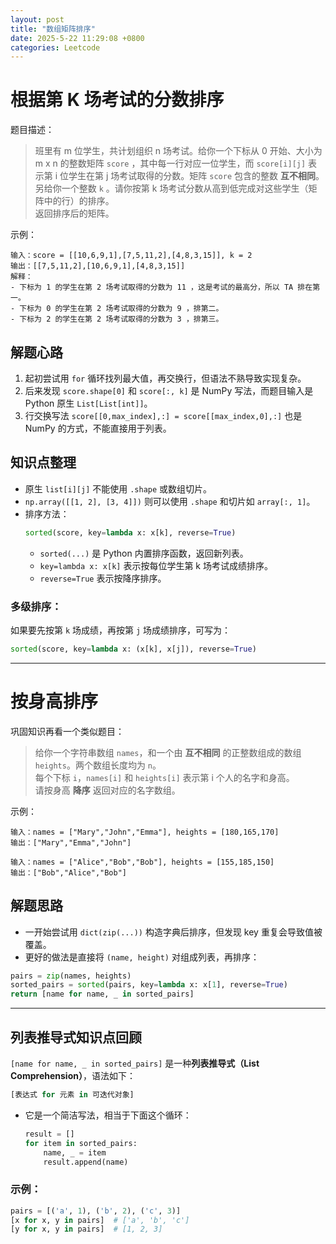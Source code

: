 ```yaml
---
layout: post
title: "数组矩阵排序"
date: 2025-5-22 11:29:08 +0800
categories: Leetcode
---
```


# 根据第 K 场考试的分数排序

题目描述：

> 班里有 m 位学生，共计划组织 n 场考试。给你一个下标从 0 开始、大小为 m x n 的整数矩阵 `score` ，其中每一行对应一位学生，而 `score[i][j]` 表示第 i 位学生在第 j 场考试取得的分数。矩阵 `score` 包含的整数 **互不相同**。  
> 另给你一个整数 `k` 。请你按第 k 场考试分数从高到低完成对这些学生（矩阵中的行）的排序。  
> 返回排序后的矩阵。

示例：

```
输入：score = [[10,6,9,1],[7,5,11,2],[4,8,3,15]], k = 2
输出：[[7,5,11,2],[10,6,9,1],[4,8,3,15]]
解释：
- 下标为 1 的学生在第 2 场考试取得的分数为 11 ，这是考试的最高分，所以 TA 排在第一。
- 下标为 0 的学生在第 2 场考试取得的分数为 9 ，排第二。
- 下标为 2 的学生在第 2 场考试取得的分数为 3 ，排第三。
```

## 解题心路

1. 起初尝试用 `for` 循环找列最大值，再交换行，但语法不熟导致实现复杂。
2. 后来发现 `score.shape[0]` 和 `score[:, k]` 是 NumPy 写法，而题目输入是 Python 原生 `List[List[int]]`。
3. 行交换写法 `score[[0,max_index],:] = score[[max_index,0],:]` 也是 NumPy 的方式，不能直接用于列表。

## 知识点整理

- 原生 `list[i][j]` 不能使用 `.shape` 或数组切片。
- `np.array([[1, 2], [3, 4]])` 则可以使用 `.shape` 和切片如 `array[:, 1]`。
- 排序方法：
  ```python
  sorted(score, key=lambda x: x[k], reverse=True)
  ```
  - `sorted(...)` 是 Python 内置排序函数，返回新列表。
  - `key=lambda x: x[k]` 表示按每位学生第 k 场考试成绩排序。
  - `reverse=True` 表示按降序排序。

### 多级排序：

如果要先按第 `k` 场成绩，再按第 `j` 场成绩排序，可写为：

```python
sorted(score, key=lambda x: (x[k], x[j]), reverse=True)
```

---

# 按身高排序

巩固知识再看一个类似题目：

> 给你一个字符串数组 `names`，和一个由 **互不相同** 的正整数组成的数组 `heights`。两个数组长度均为 `n`。  
> 每个下标 `i`，`names[i]` 和 `heights[i]` 表示第 i 个人的名字和身高。  
> 请按身高 **降序** 返回对应的名字数组。

示例：

```
输入：names = ["Mary","John","Emma"], heights = [180,165,170]
输出：["Mary","Emma","John"]

输入：names = ["Alice","Bob","Bob"], heights = [155,185,150]
输出：["Bob","Alice","Bob"]
```

## 解题思路

- 一开始尝试用 `dict(zip(...))` 构造字典后排序，但发现 key 重复会导致值被覆盖。
- 更好的做法是直接将 `(name, height)` 对组成列表，再排序：

```python
pairs = zip(names, heights)
sorted_pairs = sorted(pairs, key=lambda x: x[1], reverse=True)
return [name for name, _ in sorted_pairs]
```

---

## 列表推导式知识点回顾

`[name for name, _ in sorted_pairs]` 是一种**列表推导式（List Comprehension）**，语法如下：

```python
[表达式 for 元素 in 可迭代对象]
```

- 它是一个简洁写法，相当于下面这个循环：
  ```python
  result = []
  for item in sorted_pairs:
      name, _ = item
      result.append(name)
  ```

### 示例：

```python
pairs = [('a', 1), ('b', 2), ('c', 3)]
[x for x, y in pairs]  # ['a', 'b', 'c']
[y for x, y in pairs]  # [1, 2, 3]
```
